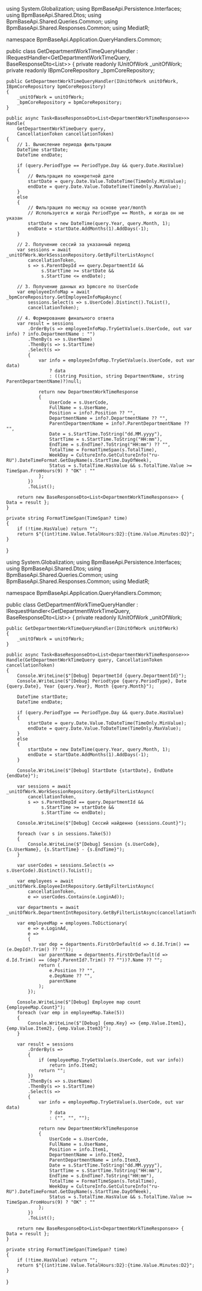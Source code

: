 ﻿using System.Globalization;
using BpmBaseApi.Persistence.Interfaces;
using BpmBaseApi.Shared.Dtos;
using BpmBaseApi.Shared.Queries.Common;
using BpmBaseApi.Shared.Responses.Common;
using MediatR;

namespace BpmBaseApi.Application.QueryHandlers.Common;

public class GetDepartmentWorkTimeQueryHandler : IRequestHandler<GetDepartmentWorkTimeQuery,
    BaseResponseDto<List<DepartmentWorkTimeResponse>>>
{
    private readonly IUnitOfWork _unitOfWork;
    private readonly IBpmCoreRepository _bpmCoreRepository;

    public GetDepartmentWorkTimeQueryHandler(IUnitOfWork unitOfWork, IBpmCoreRepository bpmCoreRepository)
    {
        _unitOfWork = unitOfWork;
        _bpmCoreRepository = bpmCoreRepository;
    }

    public async Task<BaseResponseDto<List<DepartmentWorkTimeResponse>>> Handle(
        GetDepartmentWorkTimeQuery query,
        CancellationToken cancellationToken)
    {
        // 1. Вычисление периода фильтрации
        DateTime startDate;
        DateTime endDate;
        
        if (query.PeriodType == PeriodType.Day && query.Date.HasValue)
        {
            // Фильтрация по конкретной дате
            startDate = query.Date.Value.ToDateTime(TimeOnly.MinValue);
            endDate = query.Date.Value.ToDateTime(TimeOnly.MaxValue);
        }
        else
        {
            // Фильтрация по месяцу на основе year/month
            // Используется и когда PeriodType == Month, и когда он не указан
            startDate = new DateTime(query.Year, query.Month, 1);
            endDate = startDate.AddMonths(1).AddDays(-1);
        }

        // 2. Получение сессий за указанный период
        var sessions = await _unitOfWork.WorkSessionRepository.GetByFilterListAsync(
            cancellationToken,
            s => s.ParentDepId == query.DepartmentId &&
                 s.StartTime >= startDate &&
                 s.StartTime <= endDate);

        // 3. Получение данных из bpmcore по UserCode
        var employeeInfoMap = await _bpmCoreRepository.GetEmployeeInfoMapAsync(
            sessions.Select(s => s.UserCode).Distinct().ToList(),
            cancellationToken);

        // 4. Формирование финального ответа
        var result = sessions
            .OrderBy(s => employeeInfoMap.TryGetValue(s.UserCode, out var info) ? info.DepartmentName : "")
            .ThenBy(s => s.UserName)
            .ThenBy(s => s.StartTime)
            .Select(s =>
            {
                var info = employeeInfoMap.TryGetValue(s.UserCode, out var data)
                    ? data
                    : ((string Position, string DepartmentName, string ParentDepartmentName)?)null;

                return new DepartmentWorkTimeResponse
                {
                    UserCode = s.UserCode,
                    FullName = s.UserName,
                    Position = info?.Position ?? "",
                    DepartmentName = info?.DepartmentName ?? "",
                    ParentDepartmentName = info?.ParentDepartmentName ?? "",
                    Date = s.StartTime.ToString("dd.MM.yyyy"),
                    StartTime = s.StartTime.ToString("HH:mm"),
                    EndTime = s.EndTime?.ToString("HH:mm") ?? "",
                    TotalTime = FormatTimeSpan(s.TotalTime),
                    WeekDay = CultureInfo.GetCultureInfo("ru-RU").DateTimeFormat.GetDayName(s.StartTime.DayOfWeek),
                    Status = s.TotalTime.HasValue && s.TotalTime.Value >= TimeSpan.FromHours(9) ? "ОК" : ""
                };
            })
            .ToList();

        return new BaseResponseDto<List<DepartmentWorkTimeResponse>> { Data = result };
    }

    private string FormatTimeSpan(TimeSpan? time)
    {
        if (!time.HasValue) return "";
        return $"{(int)time.Value.TotalHours:D2}:{time.Value.Minutes:D2}";
    }
}



using System.Globalization;
using BpmBaseApi.Persistence.Interfaces;
using BpmBaseApi.Shared.Dtos;
using BpmBaseApi.Shared.Queries.Common;
using BpmBaseApi.Shared.Responses.Common;
using MediatR;

namespace BpmBaseApi.Application.QueryHandlers.Common;

public class GetDepartmentWorkTimeQueryHandler : IRequestHandler<GetDepartmentWorkTimeQuery, BaseResponseDto<List<DepartmentWorkTimeResponse>>>
{
    private readonly IUnitOfWork _unitOfWork;

    public GetDepartmentWorkTimeQueryHandler(IUnitOfWork unitOfWork)
    {
        _unitOfWork = unitOfWork;
    }

    public async Task<BaseResponseDto<List<DepartmentWorkTimeResponse>>> Handle(GetDepartmentWorkTimeQuery query, CancellationToken cancellationToken)
    {
        Console.WriteLine($"[Debug] DepartmetId {query.DepartmentId}");
        Console.WriteLine($"[Debug] Periodtype {query.PeriodType}, Date {query.Date}, Year {query.Year}, Month {query.Month}");

        DateTime startDate;
        DateTime endDate;

        if (query.PeriodType == PeriodType.Day && query.Date.HasValue)
        {
            startDate = query.Date.Value.ToDateTime(TimeOnly.MinValue);
            endDate = query.Date.Value.ToDateTime(TimeOnly.MaxValue);
        }
        else
        {
            startDate = new DateTime(query.Year, query.Month, 1);
            endDate = startDate.AddMonths(1).AddDays(-1);
        }

        Console.WriteLine($"[Debug] StartDate {startDate}, EndDate {endDate}");

        var sessions = await _unitOfWork.WorkSessionRepository.GetByFilterListAsync(
            cancellationToken,
            s => s.ParentDepId == query.DepartmentId &&
                 s.StartTime >= startDate &&
                 s.StartTime <= endDate);

        Console.WriteLine($"[Debug] Сессий найденно {sessions.Count}");

        foreach (var s in sessions.Take(5))
        {
            Console.WriteLine($"[Debug] Session {s.UserCode}, {s.UserName}, {s.StartTime} - {s.EndTime}");
        }

        var userCodes = sessions.Select(s => s.UserCode).Distinct().ToList();

        var employees = await _unitOfWork.EmployeeIntRepository.GetByFilterListAsync(
            cancellationToken,
            e => userCodes.Contains(e.LoginAd));

        var departments = await _unitOfWork.DepartmentIntRepository.GetByFilterListAsync(cancellationToken);

        var employeeMap = employees.ToDictionary(
            e => e.LoginAd,
            e =>
            {
                var dep = departments.FirstOrDefault(d => d.Id.Trim() == (e.DepId?.Trim() ?? ""));
                var parentName = departments.FirstOrDefault(d => d.Id.Trim() == (dep?.ParentId?.Trim() ?? ""))?.Name ?? "";
                return (
                    e.Position ?? "",
                    e.DepName ?? "",
                    parentName
                );
            });

        Console.WriteLine($"[Debug] Employee map count {employeeMap.Count}");
        foreach (var emp in employeeMap.Take(5))
        {
            Console.WriteLine($"[Debug] {emp.Key} => {emp.Value.Item1}, {emp.Value.Item2}, {emp.Value.Item3}");
        }

        var result = sessions
            .OrderBy(s =>
            {
                if (employeeMap.TryGetValue(s.UserCode, out var info))
                    return info.Item2;
                return "";
            })
            .ThenBy(s => s.UserName)
            .ThenBy(s => s.StartTime)
            .Select(s =>
            {
                var info = employeeMap.TryGetValue(s.UserCode, out var data)
                    ? data
                    : ("", "", "");

                return new DepartmentWorkTimeResponse
                {
                    UserCode = s.UserCode,
                    FullName = s.UserName,
                    Position = info.Item1,
                    DepartmentName = info.Item2,
                    ParentDepartmentName = info.Item3,
                    Date = s.StartTime.ToString("dd.MM.yyyy"),
                    StartTime = s.StartTime.ToString("HH:mm"),
                    EndTime = s.EndTime?.ToString("HH:mm"),
                    TotalTime = FormatTimeSpan(s.TotalTime),
                    WeekDay = CultureInfo.GetCultureInfo("ru-RU").DateTimeFormat.GetDayName(s.StartTime.DayOfWeek),
                    Status = s.TotalTime.HasValue && s.TotalTime.Value >= TimeSpan.FromHours(9) ? "OK" : ""
                };
            })
            .ToList();

        return new BaseResponseDto<List<DepartmentWorkTimeResponse>> { Data = result };
    }

    private string FormatTimeSpan(TimeSpan? time)
    {
        if (!time.HasValue) return "";
        return $"{(int)time.Value.TotalHours:D2}:{time.Value.Minutes:D2}";
    }
}



